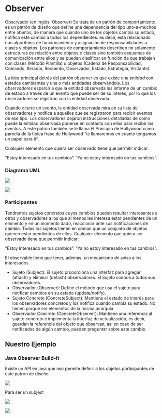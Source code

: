 # Observer


Observador (en inglés: Observer) Se trata de un patrón de comportamiento, es un patrón de diseño que define una dependencia del tipo uno-a-muchos entre objetos, de manera que cuando uno de los objetos cambia
su estado, notifica este cambio a todos los dependientes. es decir, está relacionado con algoritmos de funcionamiento y asignación de responsabilidades a clases y objetos. 
Los patrones de comportamiento describen no solamente estructuras de relación entre objetos o clases sino también esquemas de comunicación entre ellos y se pueden clasificar
en función de que trabajen con clases (Método Plantilla) u objetos (Cadena de Responsabilidad, Comando, Iterador, Recuerdo, Observador, Estado, Estrategia, Visitante).

La idea principal detrás del patrón observer es que existe una _entidad_ con estados cambiantes y una o más entidades observándola. Los _observadores_ esperan a que la entidad observada les informe de un cambio de estado a través de un evento que puede ser de su interés, por lo que los observadores se registran con la entidad observada.

Cuando ocurre un evento, la entidad observada mira en su lista de observadores y notifica a aquellos que se registraron para recibir eventos de ese tipo. Los observadores dejaron instrucciones detalladas de como puede la entidad observada ponerse en contacto con ellos para recibir los eventos. A este patrón también se le llama El Principio de Hollywood como parodia de la típica frase de Hollywood “te llamaremos en cuanto tengamos un papel para ti“.

Cualquier elemento que quiera ser observado tiene que permitir indicar:

“Estoy interesado en tus cambios”.
“Ya no estoy interesado en tus cambios”.
   

### Diagrama UML

![](https://upload.wikimedia.org/wikipedia/commons/9/97/EstructuraPatronObservador.png)

![](https://upload.wikimedia.org/wikipedia/commons/4/41/SecuenciaObservador.png)

### Participantes

Tendremos sujetos concretos cuyos cambios pueden resultar interesantes a otros y observadores a los que al menos les interesa estar pendientes de un elemento y en un momento
dado, reaccionar ante sus notificaciones de cambio. Todos los sujetos tienen en común que un conjunto de objetos quieren estar pendientes de ellos. 
Cualquier elemento que quiera ser observado tiene que permitir indicar:

“Estoy interesado en tus cambios”.
“Ya no estoy interesado en tus cambios”.

El observable tiene que tener, además, un mecanismo de aviso a los interesados.


* Sujeto (Subject): El sujeto proporciona una interfaz para agregar (attach) y eliminar (detach) observadores. El Sujeto conoce a todos sus observadores.
* Observador (Observer): Define el método que usa el sujeto para notificar cambios en su estado (update/notify).
* Sujeto Concreto (ConcreteSubject): Mantiene el estado de interés para los observadores concretos y los notifica cuando cambia su estado. No tienen porque ser elementos
 de la misma jerarquía.
* Observador Concreto (ConcreteObserver): Mantiene una referencia al sujeto concreto e implementa la interfaz de actualización, es decir, guardan la referencia del objeto
 que observan, así en caso de ser notificados de algún cambio, pueden preguntar sobre este cambio.


## Nuestro Ejemplo




### Java Observer Build-It

Existe un API en java que nso permite definir a los objetos participantes de este patron de diseño.

![](http://snag.gy/lh4xZ.jpg)


Para ser un subject

![](http://snag.gy/RPnR2.jpg)

![](http://snag.gy/0k2zm.jpg)





